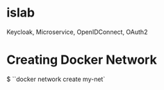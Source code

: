 # islab
Keycloak, Microservice, OpenIDConnect, OAuth2

# Creating Docker Network 
$ ``docker network create my-net`
